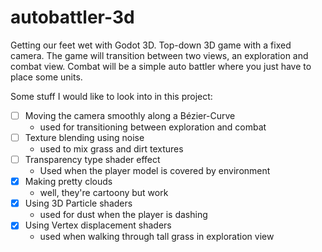 # autobattler-3d
Getting our feet wet with Godot 3D.
Top-down 3D game with a fixed camera. The game will transition between two views, an exploration and combat view.
Combat will be a simple auto battler where you just have to place some units.


Some stuff I would like to look into in this project:
- [ ] Moving the camera smoothly along a Bézier-Curve
  - used for transitioning between exploration and combat
- [ ] Texture blending using noise
  - used to mix grass and dirt textures
- [ ] Transparency type shader effect
  - Used when the player model is covered by environment
- [x] Making pretty clouds
  - well, they're cartoony but work 
- [x] Using 3D Particle shaders
  - used for dust when the player is dashing
- [x] Using Vertex displacement shaders
  - used when walking through tall grass in exploration view
